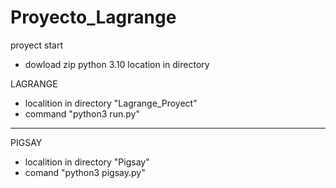 # Proyecto_Lagrange

proyect start

- dowload zip
python 3.10
location in directory 

LAGRANGE
- localition in directory "Lagrange_Proyect"
- command "python3 run.py"
----------------------------------------------------
PIGSAY
- localition in directory "Pigsay"
- comand "python3 pigsay.py" 

